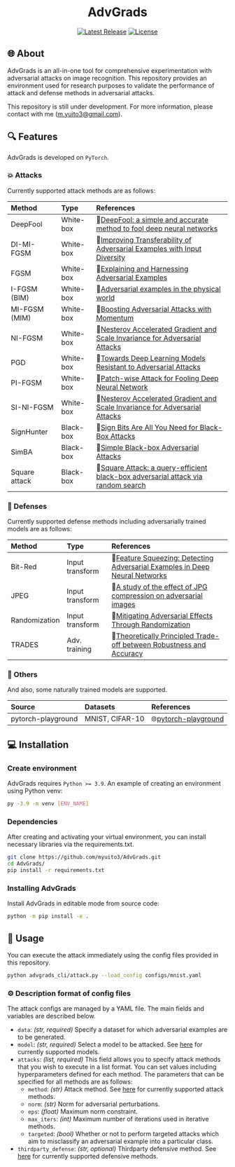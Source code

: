 <div align="center">

# AdvGrads

<p>
  <!-- release badge -->
  <a href="https://github.com/myuito3/AdvGrads/releases">
    <img alt="Latest Release" src="https://img.shields.io/github/release/myuito3/AdvGrads.svg?&color=blue" /></a>
  <!-- license badge -->
  <a href="https://github.com/myuito3/AdvGrads/blob/master/LICENSE">
    <img alt="License" src="https://img.shields.io/badge/License-Apache_2.0-brightgreen.svg" /></a>
</p>

</div>

## 🌐 About
AdvGrads is an all-in-one tool for comprehensive experimentation with adversarial attacks on image recognition. This repository provides an environment used for research purposes to validate the performance of attack and defense methods in adversarial attacks.

This repository is still under development. For more information, please contact with me (m.yuito3@gmail.com).

## 🔍 Features
AdvGrads is developed on `PyTorch`.

### 💥 Attacks
Currently supported attack methods are as follows:

| Method              | Type                | References          |
| :------------------ | :------------------ | :------------------ |
| DeepFool            | White-box           | 📃[DeepFool: a simple and accurate method to fool deep neural networks](https://arxiv.org/abs/1511.04599) |
| DI-MI-FGSM          | White-box           | 📃[Improving Transferability of Adversarial Examples with Input Diversity](https://arxiv.org/abs/1803.06978) |
| FGSM                | White-box           | 📃[Explaining and Harnessing Adversarial Examples](https://arxiv.org/abs/1412.6572) |
| I-FGSM (BIM)        | White-box           | 📃[Adversarial examples in the physical world](https://arxiv.org/abs/1607.02533) |
| MI-FGSM (MIM)       | White-box           | 📃[Boosting Adversarial Attacks with Momentum](https://arxiv.org/abs/1710.06081) |
| NI-FGSM             | White-box           | 📃[Nesterov Accelerated Gradient and Scale Invariance for Adversarial Attacks](https://arxiv.org/abs/1908.06281) |
| PGD                 | White-box           | 📃[Towards Deep Learning Models Resistant to Adversarial Attacks](https://arxiv.org/abs/1706.06083) |
| PI-FGSM             | White-box           | 📃[Patch-wise Attack for Fooling Deep Neural Network](https://arxiv.org/abs/2007.06765) |
| SI-NI-FGSM          | White-box           | 📃[Nesterov Accelerated Gradient and Scale Invariance for Adversarial Attacks](https://arxiv.org/abs/1908.06281) |
| SignHunter          | Black-box           | 📃[Sign Bits Are All You Need for Black-Box Attacks](https://openreview.net/forum?id=SygW0TEFwH) |
| SimBA               | Black-box           | 📃[Simple Black-box Adversarial Attacks](https://arxiv.org/abs/1905.07121) |
| Square attack       | Black-box           | 📃[Square Attack: a query-efficient black-box adversarial attack via random search](https://arxiv.org/abs/1912.00049) |

### 💠 Defenses
Currently supported defense methods including adversarially trained models are as follows:

| Method              | Type                | References          |
| :------------------ | :------------------ | :------------------ |
| Bit-Red             | Input transform     | 📃[Feature Squeezing: Detecting Adversarial Examples in Deep Neural Networks](https://arxiv.org/abs/1704.01155) |
| JPEG                | Input transform     | 📃[A study of the effect of JPG compression on adversarial images](https://arxiv.org/abs/1608.00853) |
| Randomization       | Input transform     | 📃[Mitigating Adversarial Effects Through Randomization](https://arxiv.org/abs/1711.01991) |
| TRADES              | Adv. training       | 📃[Theoretically Principled Trade-off between Robustness and Accuracy](https://arxiv.org/abs/1901.08573) |

### 🧩 Others
And also, some naturally trained models are supported.

| Source              | Datasets            | References          |
| :------------------ | :------------------ | :------------------ |
| pytorch-playground  | MNIST, CIFAR-10     | 🌐[pytorch-playground](https://github.com/aaron-xichen/pytorch-playground) |

## 💻 Installation

### Create environment
AdvGrads requires `Python >= 3.9`. An example of creating an environment using Python venv:
```bash
py -3.9 -m venv [ENV_NAME]
```

### Dependencies
After creating and activating your virtual environment, you can install necessary libraries via the requirements.txt.

```bash
git clone https://github.com/myuito3/AdvGrads.git
cd AdvGrads/
pip install -r requirements.txt
```

### Installing AdvGrads
Install AdvGrads in editable mode from source code:

```bash
python -m pip install -e .
```

## 🚀 Usage
You can execute the attack immediately using the config files provided in this repository.

```bash
python advgrads_cli/attack.py --load_config configs/mnist.yaml
```

### ⚙ Description format of config files
The attack configs are managed by a YAML file. The main fields and variables are described below.

- `data`: _(str, required)_ Specify a dataset for which adversarial examples are to be generated.
- `model`: _(str, required)_ Select a model to be attacked. See [here](https://github.com/myuito3/AdvGrads/blob/main/advgrads/models/__init__.py) for currently supported models.
- `attacks`: _(list, required)_ This field allows you to specify attack methods that you wish to execute in a list format. You can set values including hyperparameters defined for each method. The parameters that can be specified for all methods are as follows:
  - `method`: _(str)_ Attack method. See [here](https://github.com/myuito3/AdvGrads/blob/main/advgrads/adversarial/__init__.py) for currently supported attack methods.
  - `norm`: _(str)_ Norm for adversarial perturbations.
  - `eps`: _(float)_ Maximum norm constraint.
  - `max_iters`: _(int)_ Maximum number of iterations used in iterative methods.
  - `targeted`: _(bool)_ Whether or not to perform targeted attacks which aim to misclassify an adversarial example into a particular class.
- `thirdparty_defense`: _(str, optional)_ Thirdparty defensive method. See [here](https://github.com/myuito3/AdvGrads/blob/main/advgrads/adversarial/__init__.py) for currently supported defensive methods.
